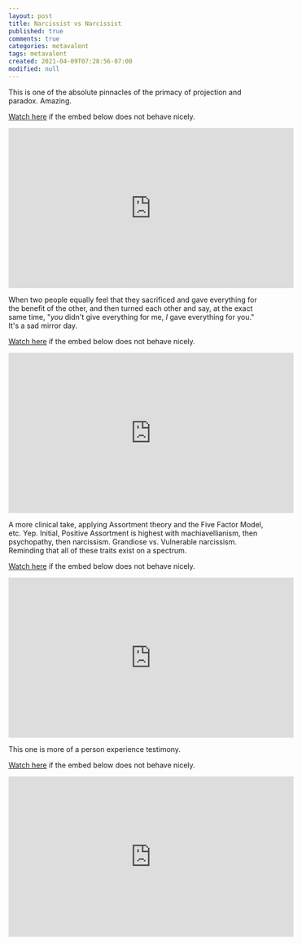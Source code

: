 ```yaml
---
layout: post
title: Narcissist vs Narcissist
published: true
comments: true
categories: metavalent
tags: metavalent
created: 2021-04-09T07:28:56-07:00
modified: null
---
```


This is one of the absolute pinnacles of the primacy of projection and paradox. Amazing.

[Watch here](https://youtu.be/https://youtu.be/Fdm9DvDi-Lg) if the embed below does not behave nicely. 

<div class="embed-container"><iframe width="560" height="315" src="https://www.youtube.com/embed/Fdm9DvDi-Lg" title="YouTube video player" frameborder="0" allow="accelerometer; autoplay; clipboard-write; encrypted-media; gyroscope; picture-in-picture" allowfullscreen></iframe></div>

When two people equally feel that they sacrificed and gave everything for the benefit of the other, and then turned each other and say, at the exact same time, "_you_ didn't give everything for me, _I_ gave everything for you." It's a sad mirror day.

[Watch here](https://youtu.be/qNKwhR4Mvck) if the embed below does not behave nicely. 

<div class="embed-container"><iframe width="560" height="315" src="https://www.youtube.com/embed/qNKwhR4Mvck" title="YouTube video player" frameborder="0" allow="accelerometer; autoplay; clipboard-write; encrypted-media; gyroscope; picture-in-picture" allowfullscreen></iframe></div>

A more clinical take, applying Assortment theory and the Five Factor Model, etc. Yep. Initial, Positive Assortment is highest with machiavellianism, then psychopathy, then narcissism. Grandiose vs. Vulnerable narcissism. Reminding that all of these traits exist on a spectrum.

[Watch here](https://youtu.be/https://youtu.be/IQy7Lofj2Pg) if the embed below does not behave nicely. 

<div class="embed-container"><iframe width="560" height="315" src="https://www.youtube.com/embed/IQy7Lofj2Pg" title="YouTube video player" frameborder="0" allow="accelerometer; autoplay; clipboard-write; encrypted-media; gyroscope; picture-in-picture" allowfullscreen></iframe></div>

This one is more of a person experience testimony.

[Watch here](https://youtu.be/OHjKRFFpcqA) if the embed below does not behave nicely. 

<div class="embed-container"><iframe width="560" height="315" src="https://www.youtube.com/embed/OHjKRFFpcqA" title="YouTube video player" frameborder="0" allow="accelerometer; autoplay; clipboard-write; encrypted-media; gyroscope; picture-in-picture" allowfullscreen></iframe></div>